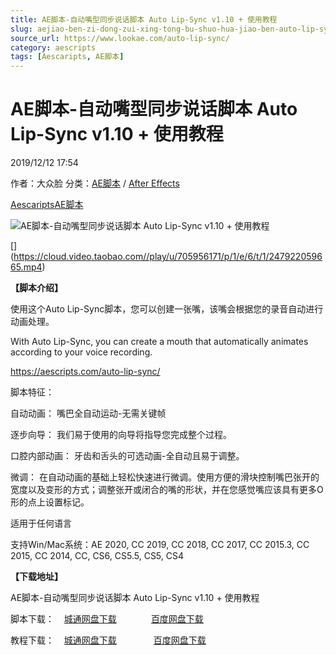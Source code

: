 ```yaml
---
title: AE脚本-自动嘴型同步说话脚本 Auto Lip-Sync v1.10 + 使用教程
slug: aejiao-ben-zi-dong-zui-xing-tong-bu-shuo-hua-jiao-ben-auto-lip-sync-v1-10-shi-yong-jiao-cheng
source_url: https://www.lookae.com/auto-lip-sync/
category: aescripts
tags: [Aescaripts, AE脚本]
---
```

# AE脚本-自动嘴型同步说话脚本 Auto Lip-Sync v1.10 + 使用教程

2019/12/12 17:54

作者：大众脸
分类：[AE脚本](https://www.lookae.com/after-effects/aescripts/) / [After Effects](https://www.lookae.com/after-effects/)

[Aescaripts](https://www.lookae.com/tag/aescaripts/)[AE脚本](https://www.lookae.com/tag/ae%e8%84%9a%e6%9c%ac/)

![AE脚本-自动嘴型同步说话脚本 Auto Lip-Sync v1.10 + 使用教程](https://www.lookae.com/wp-content/uploads/2019/12/Auto-Lip-Sync.jpg "AE脚本-自动嘴型同步说话脚本 Auto Lip-Sync v1.10 + 使用教程-LookAE.com")

[﻿[﻿]("https://cloud.video.taobao.com//play/u/705956171/p/1/e/6/t/1/247922059665.mp4)](https://cloud.video.taobao.com//play/u/705956171/p/1/e/6/t/1/247922059665.mp4)

**【脚本介绍】**

使用这个Auto Lip-Sync脚本，您可以创建一张嘴，该嘴会根据您的录音自动进行动画处理。

With Auto Lip-Sync, you can create a mouth that automatically animates according to your voice recording.

https://aescripts.com/auto-lip-sync/

脚本特征：

自动动画： 嘴巴全自动运动-无需关键帧

逐步向导： 我们易于使用的向导将指导您完成整个过程。

口腔内部动画： 牙齿和舌头的可选动画-全自动且易于调整。

微调： 在自动动画的基础上轻松快速进行微调。使用方便的滑块控制嘴巴张开的宽度以及变形的方式；调整张开或闭合的嘴的形状，并在您感觉嘴应该具有更多O形的点上设置标记。

适用于任何语言

支持Win/Mac系统：AE 2020, CC 2019, CC 2018, CC 2017, CC 2015.3, CC 2015, CC 2014, CC, CS6, CS5.5, CS5, CS4

**【下载地址】**

AE脚本-自动嘴型同步说话脚本 Auto Lip-Sync v1.10 + 使用教程

脚本下载：    [城通网盘下载](https://tc5.us/file/680462-413225993)              [百度网盘下载](https://pan.baidu.com/s/112Hju7_2MiqenhrKVwYx-Q)

教程下载：    [城通网盘下载](https://tc5.us/file/680462-413434234)               [百度网盘下载](https://pan.baidu.com/s/1fPNBTa5BPSSSlJ5z0Fpvuw)
